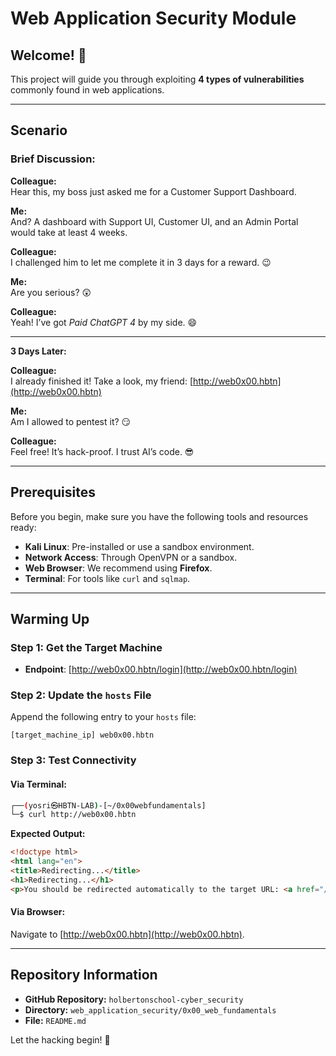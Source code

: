 # Web Application Security Module

## Welcome! 🎉

This project will guide you through exploiting **4 types of vulnerabilities** commonly found in web applications.

---

## Scenario

### Brief Discussion:

**Colleague:**  
Hear this, my boss just asked me for a Customer Support Dashboard.  

**Me:**  
And? A dashboard with Support UI, Customer UI, and an Admin Portal would take at least 4 weeks.  

**Colleague:**  
I challenged him to let me complete it in 3 days for a reward. 😉  

**Me:**  
Are you serious? 😲  

**Colleague:**  
Yeah! I’ve got *Paid ChatGPT 4* by my side. 😄  

---

**3 Days Later:**  

**Colleague:**  
I already finished it! Take a look, my friend: [http://web0x00.hbtn](http://web0x00.hbtn)  

**Me:**  
Am I allowed to pentest it? 😏  

**Colleague:**  
Feel free! It’s hack-proof. I trust AI’s code. 😎  

---

## Prerequisites

Before you begin, make sure you have the following tools and resources ready:

- **Kali Linux**: Pre-installed or use a sandbox environment.
- **Network Access**: Through OpenVPN or a sandbox.
- **Web Browser**: We recommend using **Firefox**.
- **Terminal**: For tools like `curl` and `sqlmap`.

---

## Warming Up

### Step 1: Get the Target Machine
- **Endpoint**: [http://web0x00.hbtn/login](http://web0x00.hbtn/login)

### Step 2: Update the `hosts` File
Append the following entry to your `hosts` file:  
```
[target_machine_ip] web0x00.hbtn
```

### Step 3: Test Connectivity

#### Via Terminal:
```bash
┌──(yosri㉿HBTN-LAB)-[~/0x00webfundamentals]
└─$ curl http://web0x00.hbtn
```

**Expected Output:**
```html
<!doctype html>
<html lang="en">
<title>Redirecting...</title>
<h1>Redirecting...</h1>
<p>You should be redirected automatically to the target URL: <a href="/home">/home</a>. If not, click the link.
```

#### Via Browser:
Navigate to [http://web0x00.hbtn](http://web0x00.hbtn).

---

## Repository Information

- **GitHub Repository:** `holbertonschool-cyber_security`
- **Directory:** `web_application_security/0x00_web_fundamentals`
- **File:** `README.md`

Let the hacking begin! 🚀
